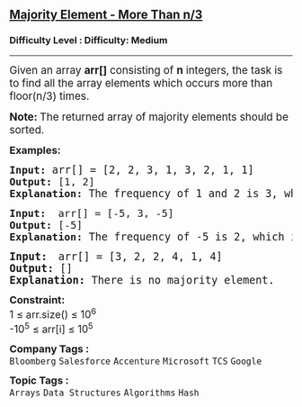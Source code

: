 <h2><a href="https://www.geeksforgeeks.org/problems/majority-vote/1">Majority Element - More Than n/3</a></h2><h3>Difficulty Level : Difficulty: Medium</h3><hr><div class="problems_problem_content__Xm_eO" bis_skin_checked="1"><p><span style="font-size: 14pt;"><span class="cf0">Given an array </span><strong><span class="cf0">arr</span></strong><span class="cf0"><strong>[]</strong> consisting of <strong>n</strong> integers, the task is to find all the array elements which occurs more than floor(n/3) times.</span></span></p>
<p><span class="cf0" style="font-size: 14pt;"><strong>Note: </strong>The returned array of majority elements should be sorted.</span></p>
<p><span style="font-size: 18px;"><strong>Examples:</strong></span></p>
<pre><span style="font-size: 18px;"><strong>Input: </strong></span><span style="font-size: 14pt;"><span class="cf0">arr</span><span class="cf0">[] = [2, 2, 3, 1, 3, 2, 1, 1]</span></span><span style="font-size: 18px;">
<strong>Output: </strong><span class="cf0">[1, 2]</span>
<strong>Explanation: </strong></span><span style="font-size: 14pt;">The frequency of 1 and 2 is 3, which is more than floor n/3 (8/3 = 2).</span></pre>
<pre><span style="font-size: 18px;"><strong>Input: </strong> <span class="cf0">arr</span><span class="cf0">[] = [-5, 3, -5]</span>
<strong>Output: </strong><span class="cf0">[-5]</span><br><strong>Explanation:<span style="font-size: 14pt;"> </span></strong></span><span style="font-size: 14pt;">The frequency of -5 is 2, which is more than floor n/3 (3/3 = 1).<br></span></pre>
<pre><strong><span style="font-size: 14pt;">Input: </span></strong> <span style="font-size: 14pt;"><span class="cf0">arr</span><span class="cf0">[] = [3, 2, 2, 4, 1, 4]</span></span><strong><span style="font-size: 14pt;"><br>Output: </span></strong><span style="font-size: 14pt;">[]</span><strong><span style="font-size: 14pt;"><br>Explanation: </span></strong><span style="font-size: 14pt;">There is no majority element.</span></pre>
<p><strong><span style="font-size: 18px;">Constraint:</span></strong><br><span style="font-size: 18px;">1 ≤ arr.size() ≤ 10<sup>6</sup><br></span><span style="font-size: 18px;">-10<sup>5</sup> ≤ arr[i] ≤ 10<sup>5</sup></span></p></div><p><span style=font-size:18px><strong>Company Tags : </strong><br><code>Bloomberg</code>&nbsp;<code>Salesforce</code>&nbsp;<code>Accenture</code>&nbsp;<code>Microsoft</code>&nbsp;<code>TCS</code>&nbsp;<code>Google</code>&nbsp;<br><p><span style=font-size:18px><strong>Topic Tags : </strong><br><code>Arrays</code>&nbsp;<code>Data Structures</code>&nbsp;<code>Algorithms</code>&nbsp;<code>Hash</code>&nbsp;